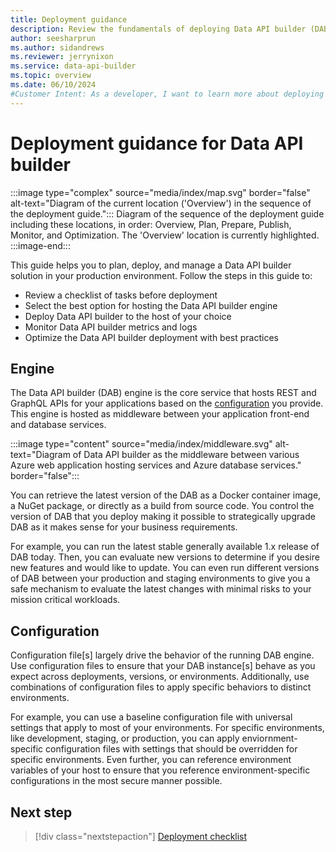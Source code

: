 ```yaml
---
title: Deployment guidance
description: Review the fundamentals of deploying Data API builder (DAB) to Azure services or a self-hosted solution.
author: seesharprun
ms.author: sidandrews
ms.reviewer: jerrynixon
ms.service: data-api-builder
ms.topic: overview
ms.date: 06/10/2024
#Customer Intent: As a developer, I want to learn more about deploying DAB, so that I can determine the best option for my workload.
---
```


# Deployment guidance for Data API builder

:::image type="complex" source="media/index/map.svg" border="false" alt-text="Diagram of the current location ('Overview') in the sequence of the deployment guide.":::
Diagram of the sequence of the deployment guide including these locations, in order: Overview, Plan, Prepare, Publish, Monitor, and Optimization. The 'Overview' location is currently highlighted.
:::image-end:::

This guide helps you to plan, deploy, and manage a Data API builder solution in your production environment. Follow the steps in this guide to:

- Review a checklist of tasks before deployment
- Select the best option for hosting the Data API builder engine
- Deploy Data API builder to the host of your choice
- Monitor Data API builder metrics and logs
- Optimize the Data API builder deployment with best practices

## Engine

The Data API builder (DAB) engine is the core service that hosts REST and GraphQL APIs for your applications based on the [configuration](#configuration) you provide. This engine is hosted as middleware between your application front-end and database services.

:::image type="content" source="media/index/middleware.svg" alt-text="Diagram of Data API builder as the middleware between various Azure web application hosting services and Azure database services." border="false":::

You can retrieve the latest version of the DAB as a Docker container image, a NuGet package, or directly as a build from source code. You control the version of DAB that you deploy making it possible to strategically upgrade DAB as it makes sense for your business requirements.

For example, you can run the latest stable generally available 1.x release of DAB today. Then, you can evaluate new versions to determine if you desire new features and would like to update. You can even run different versions of DAB between your production and staging environments to give you a safe mechanism to evaluate the latest changes with minimal risks to your mission critical workloads.

## Configuration

Configuration file\[s\] largely drive the behavior of the running DAB engine. Use configuration files to ensure that your DAB instance\[s\] behave as you expect across deployments, versions, or environments. Additionally, use combinations of configuration files to apply specific behaviors to distinct environments.

For example, you can use a baseline configuration file with universal settings that apply to most of your environments. For specific environments, like development, staging, or production, you can apply enviornment-specific configuration files with settings that should be overridden for specific environments. Even further, you can reference environment variables of your host to ensure that you reference environment-specific configurations in the most secure manner possible.

## Next step

> [!div class="nextstepaction"]
> [Deployment checklist](checklist.md)
